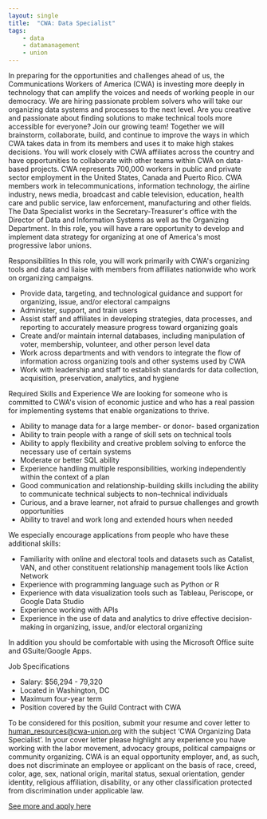 ```yaml
---
layout: single
title:  "CWA: Data Specialist"
tags: 
    - data
    - datamanagement
    - union
---
```


In preparing for the opportunities and challenges ahead of us, the Communications Workers of America (CWA) is investing more deeply in technology that can amplify the voices and needs of working people in our democracy. We are hiring passionate problem solvers who will take our organizing data systems and processes to the next level. Are you creative and passionate about finding solutions to make technical tools more accessible for everyone? Join our growing team! Together we will brainstorm, collaborate, build, and continue to improve the ways in which CWA takes data in from its members and uses it to make high stakes decisions. You will work closely with CWA affiliates across the country and have opportunities to collaborate with other teams within CWA on data-based projects. 
CWA represents 700,000 workers in public and private sector employment in the United States, Canada and Puerto Rico. CWA members work in telecommunications, information technology, the airline industry, news media, broadcast and cable television, education, health care and public service, law enforcement, manufacturing and other fields. 
The Data Specialist works in the Secretary-Treasurer's office with the Director of Data and Information Systems as well as the Organizing Department. In this role, you will have a rare opportunity to develop and implement data strategy for organizing at one of America's most progressive labor unions. 

Responsibilities
In this role, you will work primarily with CWA's organizing tools and data and liaise with members from affiliates nationwide who work on organizing campaigns.
* Provide data, targeting, and technological guidance and support for organizing, issue, and/or electoral campaigns
* Administer, support, and train users 
* Assist staff and affiliates in developing strategies, data processes, and reporting to accurately measure progress toward organizing goals
* Create and/or maintain internal databases, including manipulation of voter, membership, volunteer, and other person level data
* Work across departments and with vendors to integrate the flow of information across organizing tools and other systems used by CWA
* Work with leadership and staff to establish standards for data collection, acquisition, preservation, analytics, and hygiene

Required Skills and Experience 
We are looking for someone who is committed to CWA's vision of economic justice and who has a real passion for implementing systems that enable organizations to thrive. 
* Ability to manage data for a large member- or donor- based organization 
* Ability to train people with a range of skill sets on technical tools 
* Ability to apply flexibility and creative problem solving to enforce the necessary use of certain systems 
* Moderate or better SQL ability 
* Experience handling multiple responsibilities, working independently within the context of a plan 
* Good communication and relationship-building skills including the ability to communicate technical subjects to non–technical individuals 
* Curious, and a brave learner, not afraid to pursue challenges and growth opportunities 
* Ability to travel and work long and extended hours when needed 

We especially encourage applications from people who have these additional skills: 
* Familiarity with online and electoral tools and datasets such as Catalist, VAN, and other constituent relationship management tools like Action Network 
* Experience with programming language such as Python or R 
* Experience with data visualization tools such as Tableau, Periscope, or Google Data Studio 
* Experience working with APIs 
* Experience in the use of data and analytics to drive effective decision-making in organizing, issue, and/or electoral organizing

In addition you should be comfortable with using the Microsoft Office suite and GSuite/Google Apps. 

Job Specifications
* Salary: $56,294 - 79,320 
* Located in Washington, DC 
* Maximum four-year term 
* Position covered by the Guild Contract with CWA 

To be considered for this position, submit your resume and cover letter to human_resources@cwa-union.org with the subject ‘CWA Organizing Data Specialist’. In your cover letter please highlight any experience you have working with the labor movement, advocacy groups, political campaigns or community organizing.
CWA is an equal opportunity employer, and, as such, does not discriminate an employee or applicant on the basis of race, creed, color, age, sex, national origin, marital status, sexual orientation, gender identity, religious affiliation, disability, or any other classification protected from discrimination under applicable law.

[See more and apply here](https://www.unionjobs.com/listing.php?id=13589)
